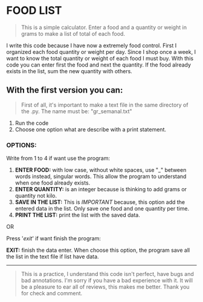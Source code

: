# FOOD LIST

> This is a simple calculator. Enter a food and a quantity or weight in grams to make a list of total of each food.

I write this code because I have now a extremely food control. First I organized each food quantity or weight per day. Since I shop once a week, I want to know the total quantity or weight of each food I must buy.
With this code you can enter first the food and next the quantity. If the food already exists in the list, sum the new quantity with others.


## With the first version you can:

> First of all, it's important to make a text file in the same directory of the .py. The name must be: "gr_semanal.txt"

1. Run the code <br>
2. Choose one option what are describe with a print statement. <br>

### OPTIONS:

Write from 1 to 4 if want use the program:

1. **ENTER FOOD:** with low case, without white spaces, use "_" between words instead, singular words. This allow the program to understand when one food already exists.
2. **ENTER QUANTITY:** is an integer because is thinking to add grams or quantity not kilo.
3. **SAVE IN THE LIST:** This is *IMPORTANT* because, this option add the entered data in the list. Only save one food and one quantity per time.
4. **PRINT THE LIST:** print the list with the saved data.

OR

Press '*exit*' if want finish the program:

**EXIT:** finish the data enter. When choose this option, the program save all the list in the text file if list have data.

---
> This is a practice, I understand this code isn't perfect, have bugs and bad annotations. I'm sorry if you have a bad experience with it. It will be a pleasure to ear all of reviews, this makes me better. Thank you for check and comment.